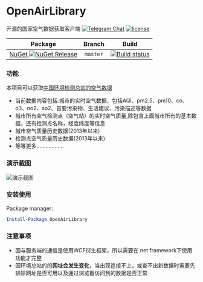 # OpenAirLibrary
开源的国家空气数据获取客户端
[![Telegram Chat](https://img.shields.io/badge/Chat-Telegram-blue.svg)](https://t.me/hzexe)
[![license](https://img.shields.io/github/license/hzexe/openair.svg)](https://raw.githubusercontent.com/hzexe/openair/master/LICENSE)

|Package|Branch|Build|
|:-----:|:----:|:---:|
| [NuGet ![NuGet Release](https://img.shields.io/nuget/vpre/OpenAirLibrary.svg?label=OpenAirLibrary&maxAge=3600)](https://www.nuget.org/packages/Telegram.Bot/) | `master` | [![Build status](https://hzexe.visualstudio.com/openair/_apis/build/status/openair-.NET%20Desktop-CI?branchName=master)](https://hzexe.visualstudio.com/openair/_build/latest?definitionId=2) |

### 功能

本项目可以获取[中国环境检测总站的空气数据](http://www.cnemc.cn/)<br />

* 当前数据内容包括:城市的实时空气数据，包括AQI、pm2.5、pm10、co、o3、no2、so2、首要污染物、生活建议、污染描述等数据<br />
* 城市所有空气检测点（空气站）的实时空气质量,除包含上面城市所有的基本数据，还有检测点名称，经度纬度等信息<br />
* 城市空气质量历史数据(2013年以来)<br />
* 检测点空气质量历史数据(2013年以来)<br />
* 等等更多………………

 ### 演示截图
![演示截图](https://raw.githubusercontent.com/hzexe/openair/master/example/example.gif)

### 安装使用
Package manager:

```powershell
Install-Package OpenAirLibrary
```

### 注意事项

* 因与服务端的通信是使用WCF衍生框架，所以需要在.net framework下使用功能才完整<br />
* 因环境总站的的**网址会发生变化**，当出现连接不上，或查不出新数据时需要先排除网址是否可用以及通过浏览器访问到的数据是否正常<br />

